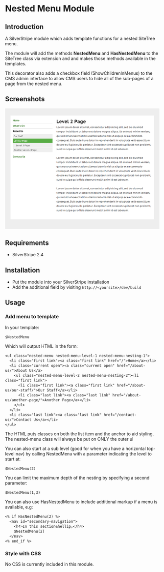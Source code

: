 # Nested Menu Module

## Introduction

A SilverStripe module which adds template functions for a nested SiteTree menu.

The module will add the methods **NestedMenu** and **HasNestedMenu** to
the SiteTree class via extension and and makes those methods available in the templates.

This decorator also adds a checkbox field (ShowChildrenInMenus) to the CMS admin interface
to allow CMS users to hide all of the sub-pages of a page from the nested menu.

## Screenshots

![](docs/en/_images/nestedmenu-module-example.png)

## Requirements

*  SilverStripe 2.4

## Installation

* Put the module into your SilverStripe installation
* Add the additional field by visiting `http://<yoursite>/dev/build`

## Usage

### Add menu to template

In your template:

	$NestedMenu

Which will output HTML in the form:

	<ul class="nested-menu nested-menu-level-1 nested-menu-nesting-1">
	  <li class="first link"><a class="first link" href="/">Home</a></li>
	  <li class="current open"><a class="current open" href="/about-us/">About Us</a>
	    <ul class="nested-menu-level-2 nested-menu-nesting-2"><li class="first link">
	      <li class="first link"><a class="first link" href="/about-us/our-staff/">Our Staff</a></li>
	      <li class="last link"><a class="last link" href="/about-us/another-page/">Another Page</a></li>
	    </ul>
	  </li>
	  <li class="last link"><a class="last link" href="/contact-us/">Contact Us</a></li>
	</ul>

The HTML puts classes on both the list item and the anchor to aid styling.
The nested-menu class will always be put on ONLY the outer ul

You can also start at a sub level (good for when you have a horizontal top-level nav) by
calling NestedMenu with a parameter indicating the level to start at:

	$NestedMenu(2)

You can limit the maximum depth of the nesting by specifying a second parameter:

	$NestedMenu(1,3)

You can also use HasNestedMenu to include additional markup if a menu is available, e.g:

	<% if HasNestedMenu(2) %>
	  <nav id="secondary-navigation">
	    <h4>In this section&hellip;</h4>
	    $NestedMenu(2)
	  </nav>
	<% end_if %>

### Style with CSS

No CSS is currently included in this module.